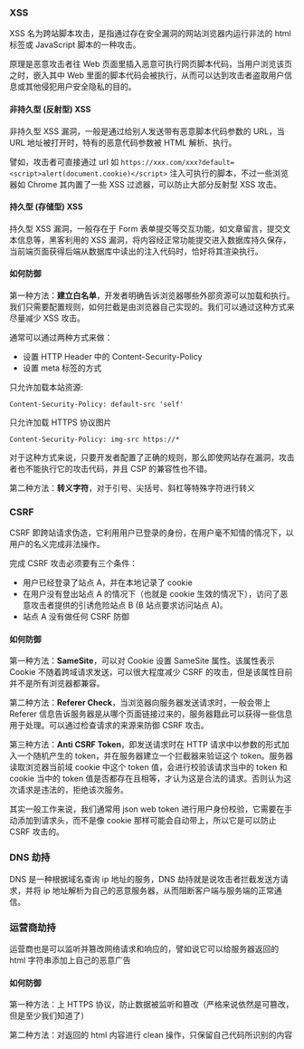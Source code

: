 ### XSS

XSS 名为跨站脚本攻击，是指通过存在安全漏洞的网站浏览器内运行非法的 html 标签或 JavaScript 脚本的一种攻击。

原理是恶意攻击者往 Web 页面里插入恶意可执行网页脚本代码，当用户浏览该页之时，嵌入其中 Web 里面的脚本代码会被执行，从而可以达到攻击者盗取用户信息或其他侵犯用户安全隐私的目的。

#### 非持久型 (反射型) XSS

非持久型 XSS 漏洞，一般是通过给别人发送带有恶意脚本代码参数的 URL，当 URL 地址被打开时，特有的恶意代码参数被 HTML 解析、执行。

譬如，攻击者可直接通过 url 如 `https://xxx.com/xxx?default=<script>alert(document.cookie)</script>` 注入可执行的脚本，不过一些浏览器如 Chrome 其内置了一些 XSS 过滤器，可以防止大部分反射型 XSS 攻击。

#### 持久型 (存储型) XSS

持久型 XSS 漏洞，一般存在于 Form 表单提交等交互功能，如文章留言，提交文本信息等，黑客利用的 XSS 漏洞，将内容经正常功能提交进入数据库持久保存，当前端页面获得后端从数据库中读出的注入代码时，恰好将其渲染执行。

#### 如何防御

第一种方法：**建立白名单**，开发者明确告诉浏览器哪些外部资源可以加载和执行。我们只需要配置规则，如何拦截是由浏览器自己实现的。我们可以通过这种方式来尽量减少 XSS 攻击。

通常可以通过两种方式来做：

- 设置 HTTP Header 中的 Content-Security-Policy
- 设置 meta 标签的方式

只允许加载本站资源:

```
Content-Security-Policy: default-src 'self'
```

只允许加载 HTTPS 协议图片

```
Content-Security-Policy: img-src https://*
```

对于这种方式来说，只要开发者配置了正确的规则，那么即使网站存在漏洞，攻击者也不能执行它的攻击代码，并且 CSP 的兼容性也不错。

第二种方法：**转义字符**，对于引号、尖括号、斜杠等特殊字符进行转义

### CSRF

CSRF 即跨站请求伪造，它利用用户已登录的身份，在用户毫不知情的情况下，以用户的名义完成非法操作。

完成 CSRF 攻击必须要有三个条件：

- 用户已经登录了站点 A，并在本地记录了 cookie
- 在用户没有登出站点 A 的情况下（也就是 cookie 生效的情况下），访问了恶意攻击者提供的引诱危险站点 B (B 站点要求访问站点 A)。
- 站点 A 没有做任何 CSRF 防御

#### 如何防御

第一种方法：**SameSite**，可以对 Cookie 设置 SameSite 属性。该属性表示 Cookie 不随着跨域请求发送，可以很大程度减少 CSRF 的攻击，但是该属性目前并不是所有浏览器都兼容。

第二种方法：**Referer Check**，当浏览器向服务器发送请求时，一般会带上 Referer 信息告诉服务器是从哪个页面链接过来的，服务器籍此可以获得一些信息用于处理。可以通过检查请求的来源来防御 CSRF 攻击。

第三种方法：**Anti CSRF Token**，即发送请求时在 HTTP 请求中以参数的形式加入一个随机产生的 token，并在服务器建立一个拦截器来验证这个 token。服务器读取浏览器当前域 cookie 中这个 token 值，会进行校验该请求当中的 token 和 cookie 当中的 token 值是否都存在且相等，才认为这是合法的请求。否则认为这次请求是违法的，拒绝该次服务。

其实一般工作来说，我们通常用 json web token 进行用户身份校验，它需要在手动添加到请求头，而不是像 cookie 那样可能会自动带上，所以它是可以防止 CSRF 攻击的。

### DNS 劫持

DNS 是一种根据域名查询 ip 地址的服务，DNS 劫持就是说攻击者拦截发送方请求，并将 ip 地址解析为自己的恶意服务器，从而阻断客户端与服务端的正常通信。

### 运营商劫持

运营商也是可以监听并篡改网络请求和响应的，譬如说它可以给服务器返回的 html 字符串添加上自己的恶意广告

#### 如何防御

第一种方法：上 HTTPS 协议，防止数据被监听和篡改（严格来说依然是可篡改，但是至少我们知道了）

第二种方法：对返回的 html 内容进行 clean 操作，只保留自己代码所识别的内容

